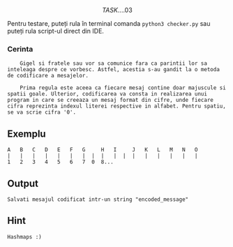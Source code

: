 $$TASK....03$$

Pentru testare, puteți rula în terminal comanda `python3 checker.py` sau puteți rula script-ul direct din IDE.

### **Cerinta**
        Gigel si fratele sau vor sa comunice fara ca parintii lor sa inteleaga despre ce vorbesc. Astfel, acestia s-au gandit la o metoda de codificare a mesajelor.

        Prima regula este aceea ca fiecare mesaj contine doar majuscule si spatii goale. Ulterior, codificarea va consta in realizarea unui program in care se creeaza un mesaj format din cifre, unde fiecare cifra reprezinta indexul literei respective in alfabet. Pentru spatiu, se va scrie cifra '0'.

## Exemplu
    A   B   C   D   E   F   G     H   I     J   K   L   M   N   O
    |   |   |   |   |   |   |  |  |   |  |  |   |   |   |   |   |
    1   2   3   4   5   6   7  0  8...                                

## Output
    Salvati mesajul codificat intr-un string "encoded_message"

## Hint
    Hashmaps :)